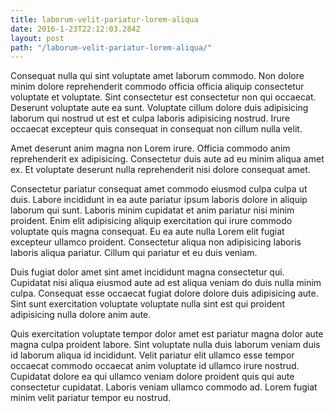 ```yaml
---
title: laborum-velit-pariatur-lorem-aliqua
date: 2016-1-23T22:12:03.284Z
layout: post
path: "/laborum-velit-pariatur-lorem-aliqua/"
---
```


Consequat nulla qui sint voluptate amet laborum commodo. Non dolore minim dolore reprehenderit commodo officia officia aliquip consectetur voluptate et voluptate. Sint consectetur est consectetur non qui occaecat. Deserunt voluptate aute ea sunt. Voluptate cillum dolore duis adipisicing laborum qui nostrud ut est et culpa laboris adipisicing nostrud. Irure occaecat excepteur quis consequat in consequat non cillum nulla velit.

Amet deserunt anim magna non Lorem irure. Officia commodo anim reprehenderit ex adipisicing. Consectetur duis aute ad eu minim aliqua amet ex. Et voluptate deserunt nulla reprehenderit nisi dolore consequat amet.

Consectetur pariatur consequat amet commodo eiusmod culpa culpa ut duis. Labore incididunt in ea aute pariatur ipsum laboris dolore in aliquip laborum qui sunt. Laboris minim cupidatat et anim pariatur nisi minim proident. Enim elit adipisicing aliquip exercitation qui irure commodo voluptate quis magna consequat. Eu ea aute nulla Lorem elit fugiat excepteur ullamco proident. Consectetur aliqua non adipisicing laboris laboris aliqua pariatur. Cillum qui pariatur et eu duis veniam.

Duis fugiat dolor amet sint amet incididunt magna consectetur qui. Cupidatat nisi aliqua eiusmod aute ad est aliqua veniam do duis nulla minim culpa. Consequat esse occaecat fugiat dolore dolore duis adipisicing aute. Sint sunt exercitation voluptate voluptate nulla sint est qui proident adipisicing nulla dolore anim aute.

Quis exercitation voluptate tempor dolor amet est pariatur magna dolor aute magna culpa proident labore. Sint voluptate nulla duis laborum veniam duis id laborum aliqua id incididunt. Velit pariatur elit ullamco esse tempor occaecat commodo occaecat anim voluptate id ullamco irure nostrud. Cupidatat dolore ea qui ullamco veniam dolore proident quis qui aute consectetur cupidatat. Laboris veniam ullamco commodo ad. Lorem fugiat minim velit pariatur tempor eu nostrud.